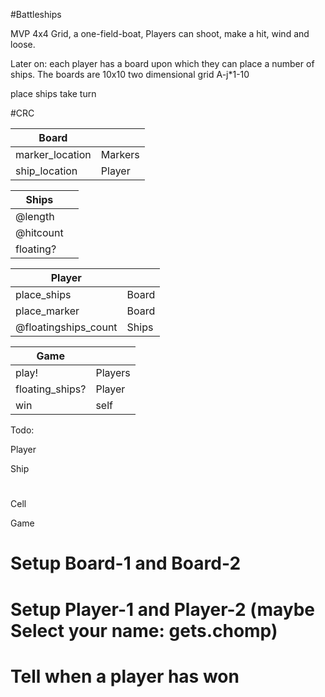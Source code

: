 #Battleships

MVP
4x4 Grid, a one-field-boat, Players can shoot, make a hit, wind and loose.

Later on:
each player has a board upon which they can place a number of ships. The boards are 10x10 two dimensional grid A-j*1-10

place ships
take turn


#CRC

|Board | |
|-----------------|---------|
| marker_location | Markers |
| ship_location   | Player  |


|Ships | |
|---------------------|-------|
|@length    | |
|@hitcount  | |
|floating?  | |


|Player | |
|---------------------|-------|
|place_ships          | Board |
|place_marker         | Board |
|@floatingships_count | Ships |

|Game | |
|----------------|-----------|
|play!           | Players   |
|floating_ships? | Player    |
|win             | self      |



Todo:

Player
  
Ship
  #


Cell
  

Game
  # Setup Board-1 and Board-2
  # Setup Player-1 and Player-2 (maybe Select your name: gets.chomp)
  # Tell when a player has won
  #
